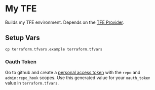 # My TFE

Builds my TFE environment. Depends on the [TFE Provider](https://github.com/terraform-providers/terraform-provider-tfe/tree/f-initial-resources).

## Setup Vars
```
cp terraform.tfvars.example terraform.tfvars
```

### Oauth Token
Go to github and create a [personal access token](https://github.com/settings/tokens/new)
with the `repo` and `admin:repo_hook` scopes. Use this generated value for your
`oauth_token` value in `terraform.tfvars`.
